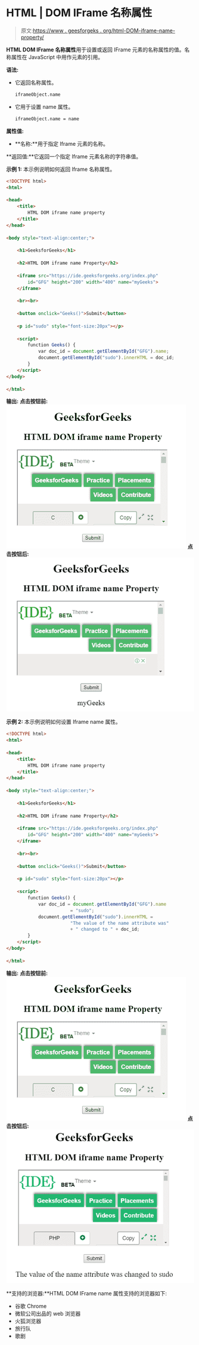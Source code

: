 # HTML | DOM IFrame 名称属性

> 原文:[https://www . geesforgeks . org/html-DOM-iframe-name-property/](https://www.geeksforgeeks.org/html-dom-iframe-name-property/)

**HTML DOM IFrame 名称属性**用于设置或返回 IFrame 元素的名称属性的值。名称属性在 JavaScript 中用作元素的引用。

**语法:**

*   它返回名称属性。

    ```html
    iframeObject.name
    ```

*   它用于设置 name 属性。

    ```html
    iframeObject.name = name
    ```

**属性值:**

*   **名称:**用于指定 Iframe 元素的名称。

**返回值:**它返回一个指定 Iframe 元素名称的字符串值。

**示例 1:** 本示例说明如何返回 Iframe 名称属性。

```html
<!DOCTYPE html> 
<html> 

<head> 
    <title> 
        HTML DOM iframe name property 
    </title> 
</head> 

<body style="text-align:center;"> 

    <h1>GeeksforGeeks</h1> 

    <h2>HTML DOM iframe name Property</h2> 

    <iframe src="https://ide.geeksforgeeks.org/index.php"
        id="GFG" height="200" width="400" name="myGeeks">
    </iframe> 

    <br><br>

    <button onclick="Geeks()">Submit</button>

    <p id="sudo" style="font-size:20px"></p>         

    <script>
        function Geeks() {
            var doc_id = document.getElementById("GFG").name;
            document.getElementById("sudo").innerHTML = doc_id;
        }
    </script>
</body> 

</html>
```

**输出:**
**点击按钮前:**
![](img/589e7861e0ba2095cbd145ebe1a18ad8.png)
**点击按钮后:**
![](img/ae290fcea26c5dfb5bd89f9aab646c6e.png)

**示例 2:** 本示例说明如何设置 Iframe name 属性。

```html
<!DOCTYPE html> 
<html> 

<head> 
    <title> 
        HTML DOM iframe name property 
    </title> 
</head> 

<body style="text-align:center;"> 

    <h1>GeeksforGeeks</h1> 

    <h2>HTML DOM iframe name Property</h2> 

    <iframe src="https://ide.geeksforgeeks.org/index.php"
        id="GFG" height="200" width="400" name="myGeeks">
    </iframe> 

    <br><br>

    <button onclick="Geeks()">Submit</button>

    <p id="sudo" style="font-size:20px"></p>         

    <script>
        function Geeks() {
            var doc_id = document.getElementById("GFG").name
                        = "sudo";
            document.getElementById("sudo").innerHTML = 
                        "The value of the name attribute was"
                        + " changed to " + doc_id;
        }
    </script>
</body> 

</html>
```

**输出:**
**点击按钮前:**
![](img/589e7861e0ba2095cbd145ebe1a18ad8.png)
**点击按钮后:**
![](img/a7791e4f143085329f3fe2d127684f8a.png)

**支持的浏览器:**HTML DOM IFrame name 属性支持的浏览器如下:

*   谷歌 Chrome
*   微软公司出品的 web 浏览器
*   火狐浏览器
*   旅行队
*   歌剧